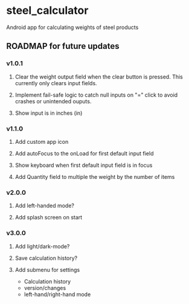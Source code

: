 # steel_calculator
Android app for calculating weights of steel products 


## ROADMAP for future updates ###


### v1.0.1 ###

1. Clear the weight output field when the clear button is pressed. This currently only clears input fields.

2. Implement fail-safe logic to catch null inputs on "=" click to avoid crashes or unintended ouputs.

3. Show input is in inches (in)


### v1.1.0 ###

1. Add custom app icon

2. Add autoFocus to the onLoad for first default input field

3. Show keyboard when first default input field is in focus

4. Add Quantity field to multiple the weight by the number of items


### v2.0.0 ###

1. Add left-handed mode?

2. Add splash screen on start


### v3.0.0 ###

1. Add light/dark-mode?

2. Save calculation history?

3. Add submenu for settings
   - Calculation history
   - version/changes
   - left-hand/right-hand mode
